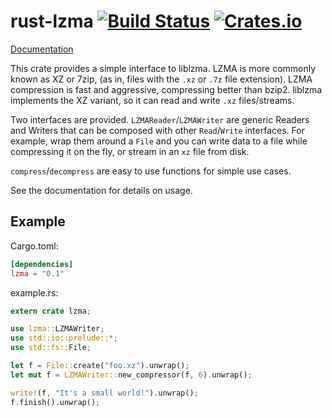 # rust-lzma [![Build Status](https://travis-ci.org/fpgaminer/rust-lzma.svg?branch=master)](https://travis-ci.org/fpgaminer/rust-lzma) [![Crates.io](https://img.shields.io/crates/v/rust-lzma.svg)](https://crates.io/crates/rust-lzma) #

[Documentation](https://fpgaminer.github.io/doc/rust-lzma/)

This crate provides a simple interface to liblzma.  LZMA is more commonly known
as XZ or 7zip, (as in, files with the `.xz` or `.7z` file extension). LZMA
compression is fast and aggressive, compressing better than bzip2.  liblzma
implements the XZ variant, so it can read and write `.xz` files/streams.

Two interfaces are provided.  `LZMAReader`/`LZMAWriter` are generic Readers and
Writers that can be composed with other `Read`/`Write` interfaces.  For example,
wrap them around a `File` and you can write data to a file while compressing it
on the fly, or stream in an `xz` file from disk.

`compress`/`decompress` are easy to use functions for simple use cases.

See the documentation for details on usage.


## Example ##
Cargo.toml:
```toml
[dependencies]
lzma = "0.1"
```
example.rs:
```Rust
extern crate lzma;

use lzma::LZMAWriter;
use std::io::prelude::*;
use std::fs::File;

let f = File::create("foo.xz").unwrap();
let mut f = LZMAWriter::new_compressor(f, 6).unwrap();

write!(f, "It's a small world!").unwrap();
f.finish().unwrap();
```
